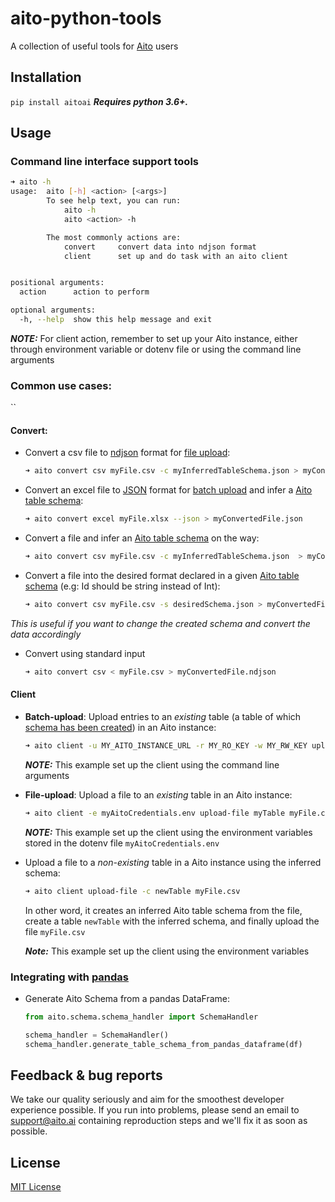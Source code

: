 # aito-python-tools

A collection of useful tools for [Aito](https://aito.ai/) users


## Installation
`pip install aitoai` ***Requires python 3.6+.***

## Usage

### Command line interface support tools

```bash
➜ aito -h
usage:  aito [-h] <action> [<args>]
        To see help text, you can run:
            aito -h
            aito <action> -h

        The most commonly actions are:
            convert     convert data into ndjson format
            client      set up and do task with an aito client


positional arguments:
  action      action to perform

optional arguments:
  -h, --help  show this help message and exit
```

***NOTE:*** For client action, remember to set up your Aito instance, either through environment variable or dotenv 
file or using the command line arguments

### Common use cases:
``
#### Convert:
* Convert a csv file to [ndjson](http://ndjson.org/) format for 
[file upload](https://aito.ai/docs/api/#post-api-v1-data-table-file):
    ```bash
    ➜ aito convert csv myFile.csv -c myInferredTableSchema.json > myConvertedFile.ndjson
    ```
* Convert an excel file to [JSON](https://www.json.org/) format for 
[batch upload](https://aito.ai/docs/api/#post-api-v1-data-table-file) 
and infer a [Aito table schema](https://aito.ai/docs/articles/defining-a-database-schema/):
    ```bash
    ➜ aito convert excel myFile.xlsx --json > myConvertedFile.json
    ```
* Convert a file and infer an [Aito table schema](https://aito.ai/docs/articles/defining-a-database-schema/) on the way:
    ```bash
    ➜ aito convert csv myFile.csv -c myInferredTableSchema.json  > myConvertedFile.ndjson
    ```
* Convert a file into the desired format declared in a given 
[Aito table schema](https://aito.ai/docs/articles/defining-a-database-schema/) 
(e.g: Id should be string instead of Int):
    ```bash
    ➜ aito convert csv myFile.csv -s desiredSchema.json > myConvertedFile.ndjson
    ```
*This is useful if you want to change the created schema and convert the data accordingly*
* Convert using standard input
    ```bash
    ➜ aito convert csv < myFile.csv > myConvertedFile.ndjson
    ```
  
#### Client
* **Batch-upload**: Upload entries to an *existing* table 
(a table of which [schema has been created](https://aito.ai/docs/api/#put-api-v1-schema)) in an Aito instance:
    ```bash
    ➜ aito client -u MY_AITO_INSTANCE_URL -r MY_RO_KEY -w MY_RW_KEY upload-batch myTable < myTableEntries.json
    ```  
    ***NOTE:*** This example set up the client using the command line arguments
* **File-upload**: Upload a file to an *existing* table in an Aito instance:
    ```bash
    ➜ aito client -e myAitoCredentials.env upload-file myTable myFile.csv
    ```
    ***NOTE:*** This example set up the client using the environment variables stored in the dotenv file `myAitoCredentials.env`
* Upload a file to a *non-existing* table in a Aito instance using the inferred schema:
    ```bash
    ➜ aito client upload-file -c newTable myFile.csv
    ```
    In other word, it creates an inferred Aito table schema from the file, create a table `newTable` with the inferred schema, and finally upload the file `myFile.csv`
    
    ***Note:*** This example set up the client using the environment variables

### Integrating with [pandas](https://pandas.pydata.org/)

* Generate Aito Schema from a pandas DataFrame:
  ```python
  from aito.schema.schema_handler import SchemaHandler

  schema_handler = SchemaHandler()
  schema_handler.generate_table_schema_from_pandas_dataframe(df)
  ```

## Feedback & bug reports
We take our quality seriously and aim for the smoothest developer experience possible. If you run into problems, please send an email to support@aito.ai containing reproduction steps and we'll fix it as soon as possible.

## License
[MIT License](LICENSE)